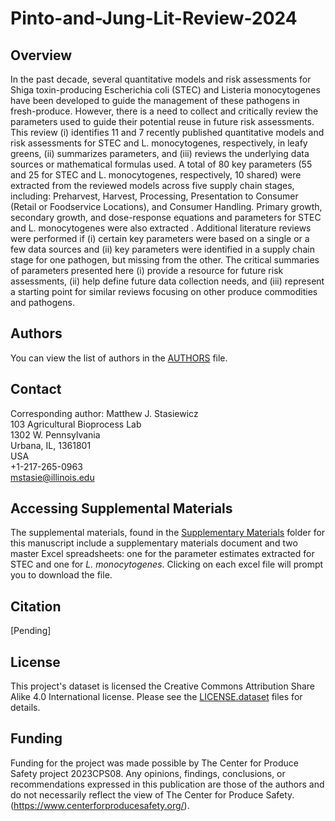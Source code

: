 # Pinto-and-Jung-Lit-Review-2024

## Overview
In the past decade, several quantitative models and risk assessments for Shiga toxin-producing Escherichia coli (STEC) and Listeria monocytogenes have been developed to guide the management of these pathogens in fresh-produce. However, there is a need to collect and critically review the parameters used to guide their potential reuse in future risk assessments. This review (i) identifies 11 and 7 recently published quantitative models and risk assessments for STEC and L. monocytogenes, respectively, in leafy greens, (ii) summarizes parameters, and (iii) reviews the underlying data sources or mathematical formulas used. A total of 80 key parameters (55 and 25 for STEC and L. monocytogenes, respectively, 10 shared) were extracted from the reviewed models across five supply chain stages, including: Preharvest, Harvest, Processing, Presentation to Consumer (Retail or Foodservice Locations), and Consumer Handling. Primary growth, secondary growth, and dose-response equations and parameters for STEC and L. monocytogenes were also extracted . Additional literature reviews were performed if (i) certain key parameters were based on a single or a few data sources and (ii) key parameters were identified in a supply chain stage for one pathogen, but missing from the other.  The critical summaries of parameters presented here (i) provide a resource for future risk assessments, (ii) help define future data collection needs, and (iii) represent a starting point for similar reviews focusing on other produce commodities and pathogens.

## Authors
You can view the list of authors in the [AUTHORS](/AUTHORS) file.

## Contact
Corresponding author: Matthew J. Stasiewicz<br>
103 Agricultural Bioprocess Lab<br>
1302 W. Pennsylvania<br>
Urbana, IL, 1361801<br>
USA<br>
+1-217-265-0963<br>
[mstasie@illinois.edu](mailto:mstasie@illinois.edu)

## Accessing Supplemental Materials
The supplemental materials, found in the [Supplementary Materials](https://github.com/foodsafetylab/Pinto-and-Jung-2024-Lit-Review/tree/main/Supplementary%20Materials) folder for this manuscript include a supplementary materials document and two master Excel spreadsheets: one for the parameter estimates extracted for STEC and one for _L. monocytogenes_. Clicking on each excel file will prompt you to download the file. 

## Citation
[Pending]

## License
This project's dataset is licensed the Creative Commons Attribution Share Alike 4.0 International license. Please see the [LICENSE.dataset](/LICENSE.dataset) files for details.

## Funding
Funding for the project was made possible by The Center for Produce Safety project 2023CPS08. Any opinions, findings, conclusions, or recommendations expressed in this publication are those of the authors and do not necessarily reflect the view of The Center for Produce Safety. (https://www.centerforproducesafety.org/).
